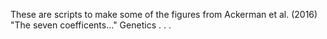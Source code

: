 These are scripts to make some of the figures from Ackerman et al. (2016) "The seven coefficents..." Genetics . . .
